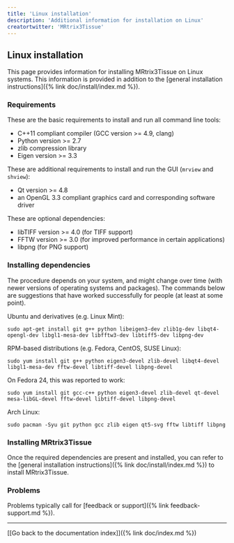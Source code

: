```yaml
---
title: 'Linux installation'
description: 'Additional information for installation on Linux'
creatortwitter: 'MRtrix3Tissue'
---
```


## Linux installation

This page provides information for installing MRtrix3Tissue on Linux systems. This information is provided in addition to the [general installation instructions]({% link doc/install/index.md %}).

### Requirements

These are the basic requirements to install and run all command line tools:

* C++11 compliant compiler (GCC version >= 4.9, clang)
* Python version >= 2.7
* zlib compression library
* Eigen version >= 3.3

These are additional requirements to install and run the GUI (`mrview` and `shview`):

* Qt version >= 4.8
* an OpenGL 3.3 compliant graphics card and corresponding software driver

These are optional dependencies:

* libTIFF version >= 4.0 (for TIFF support)
* FFTW version >= 3.0 (for improved performance in certain applications)
* libpng (for PNG support)

### Installing dependencies

The procedure depends on your system, and might change over time (with newer versions of operating systems and packages). The commands below are suggestions that have worked successfully for people (at least at some point).

Ubuntu and derivatives (e.g. Linux Mint):

```
sudo apt-get install git g++ python libeigen3-dev zlib1g-dev libqt4-opengl-dev libgl1-mesa-dev libfftw3-dev libtiff5-dev libpng-dev
```

RPM-based distributions (e.g. Fedora, CentOS, SUSE Linux):

```
sudo yum install git g++ python eigen3-devel zlib-devel libqt4-devel libgl1-mesa-dev fftw-devel libtiff-devel libpng-devel
```

On Fedora 24, this was reported to work:

```
sudo yum install git gcc-c++ python eigen3-devel zlib-devel qt-devel mesa-libGL-devel fftw-devel libtiff-devel libpng-devel
```

Arch Linux:

```
sudo pacman -Syu git python gcc zlib eigen qt5-svg fftw libtiff libpng
```

### Installing MRtrix3Tissue

Once the required dependencies are present and installed, you can refer to the [general installation instructions]({% link doc/install/index.md %}) to install MRtrix3Tissue.

### Problems

Problems typically call for [feedback or support]({% link feedback-support.md %}).


* * *

[[Go back to the documentation index]]({% link doc/index.md %})
